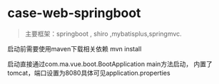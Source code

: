 # case-web-springboot

>主要框架：springboot , shiro ,mybatisplus,springmvc.
>
启动前需要使用maven下载相关依赖 mvn install

启动直接通过com.ma.vue.boot.BootApplication main方法启动，
内置了tomcat，端口设置为8080具体可见application.properties